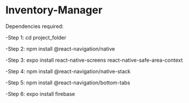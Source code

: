 # Inventory-Manager

Dependencies required:

  -Step 1: cd project_folder
  
  -Step 2: npm install @react-navigation/native
  
  -Step 3: expo install react-native-screens react-native-safe-area-context
  
  -Step 4: npm install @react-navigation/native-stack
  
  -Step 5: npm install @react-navigation/bottom-tabs
  
  -Step 6: expo install firebase
